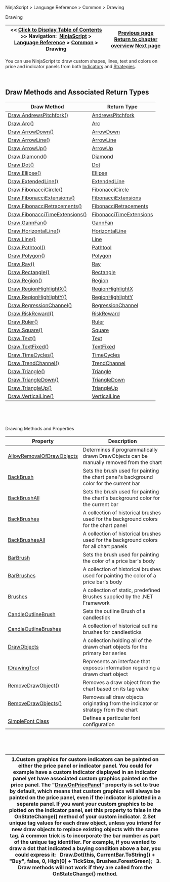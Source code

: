 ﻿


NinjaScript \> Language Reference \> Common \> Drawing






















Drawing







| \<\< [Click to Display Table of Contents](drawing.md) \>\> **Navigation:**     [NinjaScript](ninjascript.md) \> [Language Reference](language_reference_wip.md) \> [Common](common.md) \> Drawing | [Previous page](usercontrolcollection.md) [Return to chapter overview](common.md) [Next page](draw_andrewspitchfork.md) |
| --- | --- |











You can use NinjaScript to draw custom shapes, lines, text and colors on price and indicator panels from both [Indicators](indicator.md) and [Strategies](strategy.md). 


 


## Draw Methods and Associated Return Types




| Draw Method | Return Type |
| --- | --- |
| [Draw.AndrewsPitchfork()](draw_andrewspitchfork.md) | [AndrewsPitchfork](andrewspitchfork.md) |
| [Draw.Arc()](draw_arc.md) | [Arc](arc.md) |
| [Draw.ArrowDown()](draw_arrowdown.md) | [ArrowDown](arrowdown.md) |
| [Draw.ArrowLine()](draw_arrowline.md) | [ArrowLine](arrowline.md) |
| [Draw.ArrowUp()](draw_arrowup.md) | [ArrowUp](arrowup.md) |
| [Draw.Diamond()](draw_diamond.md) | [Diamond](diamond.md) |
| [Draw.Dot()](draw_dot.md) | [Dot](dot.md) |
| [Draw.Ellipse()](draw_ellipse.md) | [Ellipse](ellipse.md) |
| [Draw.ExtendedLine()](draw_extendedline.md) | [ExtendedLine](extendedline.md) |
| [Draw.FibonacciCircle()](draw_fibonaccicircle.md) | [FibonacciCircle](fibonaccicircle.md) |
| [Draw.FibonacciExtensions()](draw_fibonacciextensions.md) | [FibonacciExtensions](fibonacciextensions.md) |
| [Draw.FibonacciRetracements()](draw_fibonacciretracements.md) | [FibonacciRetracements](fibonacciretracements.md) |
| [Draw.FibonacciTimeExtensions()](draw_fibonaccitimeextensions.md) | [FibonacciTimeExtensions](fibonaccitimeextensions.md) |
| [Draw.GannFan()](draw_gannfan.md) | [GannFan](gannfan.md) |
| [Draw.HorizontalLine()](draw_horizontalline.md) | [HorizontalLine](horizontalline.md) |
| [Draw.Line()](draw_line.md) | [Line](line.md) |
| [Draw.Pathtool()](draw_pathtool.md) | [Pathtool](pathtool.md) |
| [Draw.Polygon()](draw_polygon.md) | [Polygon](polygon.md) |
| [Draw.Ray()](draw_ray.md) | [Ray](ray.md) |
| [Draw.Rectangle()](draw_rectangle.md) | [Rectangle](rectangle.md) |
| [Draw.Region()](draw_region.md) | [Region](region.md) |
| [Draw.RegionHighlightX()](draw_regionhighlightx.md) | [RegionHighlightX](regionhighlightx.md) |
| [Draw.RegionHighlightY()](draw_regionhighlighty.md) | [RegionHighlightY](regionhighlighty.md) |
| [Draw.RegressionChannel()](draw_regressionchannel.md) | [RegressionChannel](regressionchannel.md) |
| [Draw.RiskReward()](draw_riskreward.md) | [RiskReward](riskreward.md) |
| [Draw.Ruler()](draw_ruler.md) | [Ruler](ruler.md) |
| [Draw.Square()](draw_square.md) | [Square](square.md) |
| [Draw.Text()](draw_text.md) | [Text](text.md) |
| [Draw.TextFixed()](draw_textfixed.md) | [TextFixed](textfixed.md) |
| [Draw.TimeCycles()](draw_timecycles.md) | [TimeCycles](timecycles.md) |
| [Draw.TrendChannel()](draw_trendchannel.md) | [TrendChannel](trendchannel.md) |
| [Draw.Triangle()](draw_triangle.md) | [Triangle](triangle.md) |
| [Draw.TriangleDown()](draw_triangledown.md) | [TriangleDown](triangledown.md) |
| [Draw.TriangleUp()](draw_triangleup.md) | [TriangleUp](triangleup.md) |
| [Draw.VerticalLine()](draw_verticalline.md) | [VerticalLine](verticalline.md) |



 


 


Drawing Methods and Properties




| Property | Description |
| --- | --- |
| [AllowRemovalOfDrawObjects](allowremovalofdrawobjects.md) | Determines if programmatically drawn DrawObjects can be manually removed from the chart |
| [BackBrush](backbrush.md) | Sets the brush used for painting the chart panel's background color for the current bar |
| [BackBrushAll](backbrushall.md) | Sets the brush used for painting the chart's background color for the current bar |
| [BackBrushes](backbrushes.md) | A collection of historical brushes used for the background colors for the chart panel |
| [BackBrushesAll](backbrushesall.md) | A collection of historical brushes used for the background colors for all chart panels |
| [BarBrush](barbrush.md) | Sets the brush used for painting the color of a price bar's body |
| [BarBrushes](barbrushes.md) | A collection of historical brushes used for painting the color of a price bar's body |
| [Brushes](brushes.md) | A collection of static, predefined Brushes supplied by the .NET Framework |
| [CandleOutlineBrush](candleoutlinebrush.md) | Sets the outline Brush of a candlestick |
| [CandleOutlineBrushes](candleoutlinebrushes.md) | A collection of historical outline brushes for candlesticks |
| [DrawObjects](drawingtools_drawobjects.md) | A collection holding all of the drawn chart objects for the primary bar series |
| [IDrawingTool](idrawingtool.md) | Represents an interface that exposes information regarding a drawn chart object |
| [RemoveDrawObject()](removedrawobject.md) | Removes a draw object from the chart based on its tag value |
| [RemoveDrawObjects()](removedrawobjects.md) | Removes all draw objects originating from the indicator or strategy from the chart |
| [SimpleFont Class](simplefont_class.md) | Defines a particular font configuration |



 


 




| 1\.Custom graphics for custom indicators can be painted on either the price panel or indicator panel. You could for example have a custom indicator displayed in an indicator panel yet have associated custom graphics painted on the price panel. The "[DrawOnPricePanel](drawonpricepanel.md)" property is set to true by default, which means that custom graphics will always be painted on the price panel, even if the indicator is plotted in a separate panel. If you want your custom graphics to be plotted on the indicator panel, set this property to false in the OnStateChange() method of your custom indicator. 2\.Set unique tag values for each draw object, unless you intend for new draw objects to replace existing objects with the same tag. A common trick is to incorporate the bar number as part of the unique tag identifier. For example, if you wanted to draw a dot that indicated a buying condition above a bar, you could express it:   Draw.Dot(this, CurrentBar.ToString() \+ "Buy", false, 0, High\[0] \+ TickSize, Brushes.ForestGreen);   3\. Draw methods will not work if they are called from the OnStateChange() method. |
| --- |









